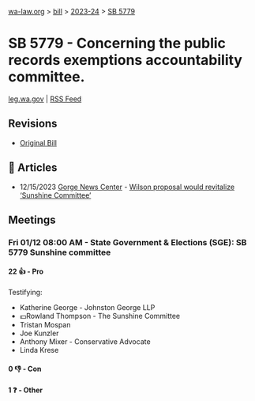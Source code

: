 [wa-law.org](/) > [bill](/bill/) > [2023-24](/bill/2023-24/) > [SB 5779](/bill/2023-24/sb/5779/)

# SB 5779 - Concerning the public records exemptions accountability committee.
[leg.wa.gov](https://app.leg.wa.gov/billsummary?BillNumber=5779&Year=2023&Initiative=false) | [RSS Feed](./rss.xml)

## Revisions
* [Original Bill](1/)

## 📰 Articles
* 12/15/2023 [Gorge News Center](/org/gorge_news_center/) - [Wilson proposal would revitalize ‘Sunshine Committee’](https://gorgenewscenter.com/2023/12/15/wilson-proposal-would-revitalize-sunshine-committee/#:~:text=Senate%20Bill%205779)

## Meetings
### Fri 01/12 08:00 AM - State Government & Elections (SGE): SB 5779 Sunshine committee
#### 22 👍 - Pro
Testifying:
* Katherine George - Johnston George LLP
* 💵Rowland Thompson - The Sunshine Committee
* Tristan Mospan
* Joe Kunzler
* Anthony Mixer - Conservative Advocate
* Linda Krese

#### 0 👎 - Con

#### 1 ❓ - Other

